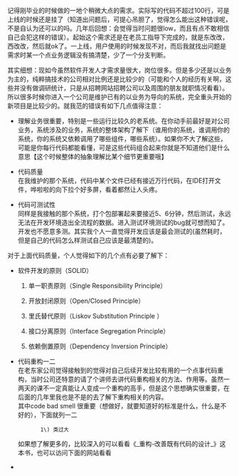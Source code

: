记得刚毕业的时候做的一地个稍微大点的需求。实际写的代码不超过100行，可是上线的时候还是挂了（知道出问题后，可提心吊胆了，觉得怎么能出这种错误呢，不是自认为还可以的吗。几年后回想：会觉得当时问题很low，而且有点不敢相信自己会犯这样的错误）。起始这个需求还是在老员工指导下完成的，就是东改改，西改改，然后就ok了。一上线，用户使用的时候发现不对，而后我就找出问题是需求时某一个点业务逻辑没有搞清楚，少了一个分支判断。

其实细想：现如今虽然软件开发人才需求量很大，岗位很多。但是多少还是以业务为主的，纯粹搞技术的公司相对比例还是比较少的（可能和个人的经历有关啊，这些并没有做调研统计，只是从招聘网站招聘公司以及周围的朋友就职情况看看）。所以很多时候你进入一个公司是维护已有的以业务为导向的系统，完全重头开始的新项目是比较少的。就我范的错误有如下几点值得注意：

* 理解业务很重要，特别是一些运行比较久的老系统。在你动手前最好是对公司业务，系统涉及的业务，系统的整体架构了解下（谁用你的系统，谁调用你的系统，你的系统又依赖调用了哪些组件，哪些系统）。如果你不大了解这些，可能是你每行代码都能看懂，可是这些代码组合起来你就是不知道他们是什么意思【这个时候整体的抽象理解比某个细节更重要哦】

* 代码质量  
  在我维护的那个系统，代码中某个文件已经有接近万行代码，在IDE打开文件，哗啦啦的向下拉个好多屏，看着都然让人头疼。

* 代码可测试性  
  同样是我接触的那个系统，打个包部署起来要接近5、6分钟，然后测试，永远无法在开发环境造出全流程的数据。进入测试环境测试的bug就可想而知了。开发也不愿意多测。其实我个人一直觉得开发应该是最会测试的\(虽然耗时，但是自己的代码怎么样测试自己应该是最清楚的\)。

对于上面代码质量，个人觉得如下的几个点有必要了解下：

* 软件开发的原则（SOLID）

  1. 单一职责原则（Single Responsibility Principle）

  2. 开放封闭原则（Open/Closed Principle）

  3. 里氏替代原则（Liskov Substitution Principle ）

  4. 接口分离原则（Interface Segregation Principle）

  5. 依赖倒置原则（Dependency Inversion Principle）

* 代码重构一二  
  在老东家公司觉得接触到的觉得对自己后续开发比较有用的一个点事代码重构，当时公司还特意的请了个讲师去讲代码重构相关的方法、作用等。虽然一两天的课不一定真能让人变成一个重构的高手，但是这个思想确实很重要，在后面的几年里我也是不是的去了解下重构相关的内容。  
  其中code bad smell 很重要（想做好，就要知道好的标准是什么，什么是不好的），下面就列一二  
  
             1\) 类过大  
  
  如果想了解更多的，比较深入的可以看看《\_重构-改善既有代码的设计\_》这本书，也可以访问下面的网站看看

* 


